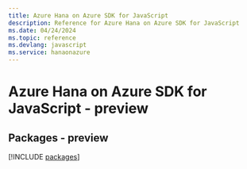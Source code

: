 ```yaml
---
title: Azure Hana on Azure SDK for JavaScript
description: Reference for Azure Hana on Azure SDK for JavaScript
ms.date: 04/24/2024
ms.topic: reference
ms.devlang: javascript
ms.service: hanaonazure
---
```

# Azure Hana on Azure SDK for JavaScript - preview
## Packages - preview
[!INCLUDE [packages](hana-on-azure-index.md)]